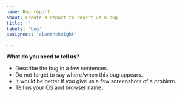 ```yaml
---
name: Bug report
about: Create a report to report us a bug
title: ''
labels: 'bug'
assignees: 'alantheknight'

---
```


**What do you need to tell us?**
- Describe the bug in a few sentences.
- Do not forget to say where/when this bug
appears.
- It would be better if you give us a few screenshots of a problem.
- Tell us your OS and browser name.
